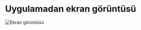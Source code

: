 # Uygulamadan ekran görüntüsü
![Ekran görüntüsü](https://github.com/selcukdinc/GP_Final/assets/149238218/98558fc8-bb36-4c24-9728-533d93045240)
